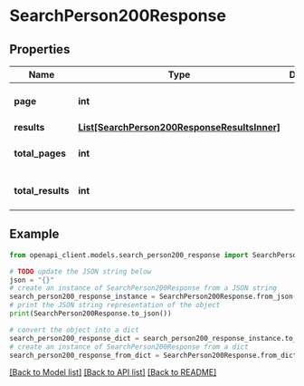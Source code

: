 # SearchPerson200Response


## Properties

Name | Type | Description | Notes
------------ | ------------- | ------------- | -------------
**page** | **int** |  | [optional] [default to 0]
**results** | [**List[SearchPerson200ResponseResultsInner]**](SearchPerson200ResponseResultsInner.md) |  | [optional] 
**total_pages** | **int** |  | [optional] [default to 0]
**total_results** | **int** |  | [optional] [default to 0]

## Example

```python
from openapi_client.models.search_person200_response import SearchPerson200Response

# TODO update the JSON string below
json = "{}"
# create an instance of SearchPerson200Response from a JSON string
search_person200_response_instance = SearchPerson200Response.from_json(json)
# print the JSON string representation of the object
print(SearchPerson200Response.to_json())

# convert the object into a dict
search_person200_response_dict = search_person200_response_instance.to_dict()
# create an instance of SearchPerson200Response from a dict
search_person200_response_from_dict = SearchPerson200Response.from_dict(search_person200_response_dict)
```
[[Back to Model list]](../README.md#documentation-for-models) [[Back to API list]](../README.md#documentation-for-api-endpoints) [[Back to README]](../README.md)


